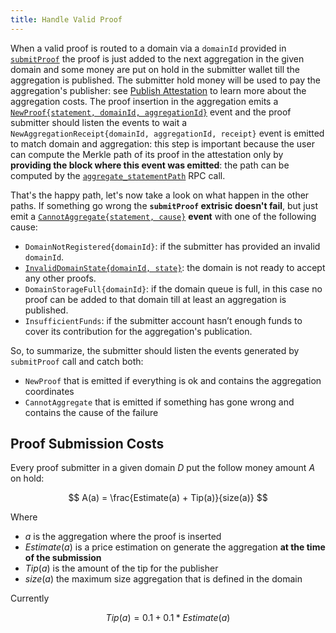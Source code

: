 ```yaml
---
title: Handle Valid Proof
---
```


When a valid proof is routed to a domain via a `domainId` provided in [`submitProof`](../02-mainchain/05-mainchain_api.md#submitproof) the proof is just added to the next aggregation in the given domain and some money are put on hold in the submitter wallet till the aggregation is published. The submitter hold money will be used to pay the aggregation's publisher: see [Publish Attestation](./03-publish-attestations.md) to learn more about the aggregation costs. The proof insertion in the aggregation emits a [`NewProof{statement, domainId, aggregationId}`](../02-mainchain/05-mainchain_api.md#newproof) event and the proof submitter should listen the events to wait a `NewAggregationReceipt{domainId, aggregationId, receipt}` event is emitted to match domain and aggregation: this step is important because the user can compute the Merkle path of its proof in the attestation only by **providing the block where this event was emitted**: the path can be computed by the [`aggregate_statementPath`](../02-mainchain/05-mainchain_api.md#aggregate_statementpath) RPC call.

That's the happy path, let's now take a look on what happen in the other paths. If something go wrong the **`submitProof` extrisic doesn't fail**, but just emit a [`CannotAggregate{statement, cause}`](../02-mainchain/05-mainchain_api.md#cannotaggregate) **event** with one of the following cause:

- `DomainNotRegistered{domainId}`: if the submitter has provided an invalid `domainId`.
- [`InvalidDomainState{domainId, state}`](./04-domain-management.md#remove-a-domain): the domain is not ready to accept any other proofs.
- `DomainStorageFull{domainId}`: if the domain queue is full, in this case no proof can be added to that domain till at least an aggregation is published.
- `InsufficientFunds`: if the submitter account hasn’t enough funds to cover its contribution for the aggregation's publication.

So, to summarize, the submitter should listen the events generated by `submitProof` call and catch both:

- `NewProof` that is emitted if everything is ok and contains the aggregation coordinates
- `CannotAggregate` that is emitted if something has gone wrong and contains the cause of the failure

## Proof Submission Costs

Every proof submitter in a given domain $D$ put the follow money amount $A$ on hold:

$$
A(a) = \frac{Estimate(a) + Tip(a)}{size(a)}
$$

Where

- $a$ is the aggregation where the proof is inserted
- $Estimate(a)$ is a price estimation on generate the aggregation **at the time of the submission**
- $Tip(a)$ is the amount of the tip for the publisher
- $size(a)$ the maximum size aggregation that is defined in the domain

Currently

$$
Tip(a) = 0.1 + 0.1 * Estimate(a)
$$
